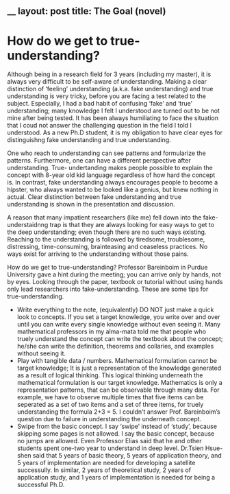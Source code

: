 __
layout: post
title: The Goal (novel)
---

# How do we get to true-understanding? 
Although being in a research field for 3 years (including my master), it is always very difficult to be self-aware of understanding. Making a clear distinction of ‘feeling’ understanding (a.k.a. fake understanding) and true understanding is very tricky, before you are facing a test related to the subject. Especially, I had a bad habit of confusing ‘fake’ and ‘true’ understanding; many knowledge I felt I understood are turned out to be not mine after being tested. It has been always humiliating to face the situation that I coud not answer the challenging question in the field I told I understood. As a new Ph.D student, it is my obligation to have clear eyes for distinguishng fake understanding and true understanding. 

One who reach to understanding can see patterns and formularize the patterns. Furthermore, one can have a different perspective after understanding. True- undertanding makes people possible to explain the concept with 8-year old kid language regardless of how hard the concept is. In contrast, fake understanding always encourages people to become a hipster, who always wanted to be looked like a genius, but knew nothing in actual. Clear distinction between fake understanding and true understanding is shown in the presentation and discussion. 

A reason that many impatient researchers (like me) fell down into the fake-understaidnng trap is that they are always looking for easy ways to get to the deep understanding; even though there are no such ways existing. Reaching to the understanding is followed by tiredsome, troublesome, distressing, time-consuming, brainteasing and ceaseless practices. No ways exist for arriving to the understanding without those pains. 

How do we get to true-understanding? Professor Bareinboim in Purdue University gave a hint during the meeting; you can arrive only by hands, not by eyes. Looking through the paper, textbook or tutorial without using hands only lead researchers into fake-understanding. These are some tips for true-understanding.

* Write everything to the note, (equivalently) DO NOT just make a quick look to concepts. If you set a target knowledge, you write over and over until you can write every single knowledge without even seeing it. Many mathematical professors in my alma-mata told me that people who truely understand the concept can write the textbook about the concept; he/she can write the definition, theorems and collaries, and examples without seeing it. 
* Play with tangible data / numbers. Mathematical formulation cannot be target knowledge; It is just a representation of the knowledge generated as a result of logical thinking. This logical thinking underneath the mathematical formulation is our target knowledge. Mathematics is only a representation patterns, that can be observable through many data. For example, we have to observe multiple times that five items can be seperated as a set of two items and a set of three items, for truely understanding the formula 2+3 = 5. I couldn’t answer Prof. Bareinboim’s question due to failure in understanding the underneath concept. 
* Swipe from the basic concept. I say ‘swipe’ instead of ‘study’, because skipping some pages is not allowed. I say the basic concept, because no jumps are allowed. Even Professor Elias said that he and other students spent one-two year to understand in deep level. Dr.Tsien Hsue-shen said that 5 years of basic theory, 5 years of application theory, and 5 years of implementation are needed for developing a satellite successully. In similar, 2 years of theoretical study, 2 years of application study, and 1 years of implementation is needed for being a successful Ph.D. 
